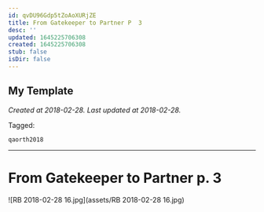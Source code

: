 ```yaml
---
id: qvDU96Gdp5tZoAoXURjZE
title: From Gatekeeper to Partner P  3
desc: ''
updated: 1645225706308
created: 1645225706308
stub: false
isDir: false
---
```

My Template
---

_Created at 2018-02-28._
_Last updated at 2018-02-28._



Tagged: 
```
qaorth2018
```


---

# From Gatekeeper to Partner p. 3


![RB 2018-02-28 16.jpg](assets/RB 2018-02-28 16.jpg)

